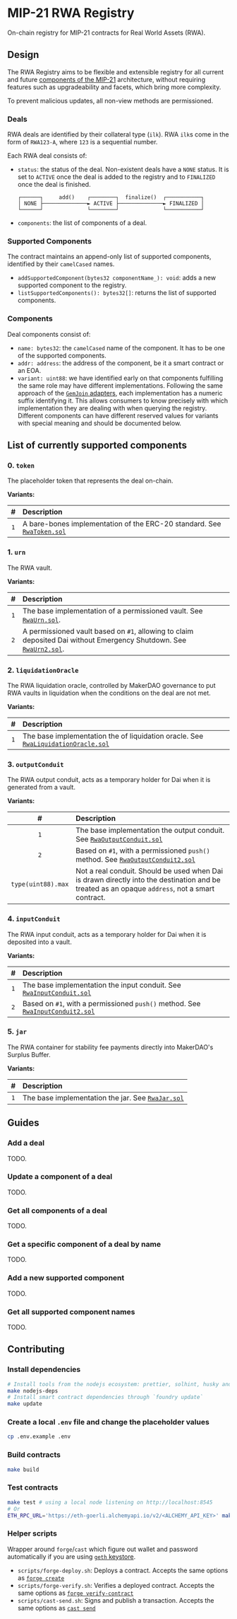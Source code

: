 # MIP-21 RWA Registry

On-chain registry for MIP-21 contracts for Real World Assets (RWA).

## Design

The RWA Registry aims to be flexible and extensible registry for all current and future [components of the
MIP-21](https://github.com/clio-finance/mip21-toolkit) architecture, without requiring features such as upgradeability
and facets, which bring more complexity.

To prevent malicious updates, all non-view methods are permissioned.

### Deals

RWA deals are identified by their collateral type (`ilk`). RWA `ilk`s come in the form of `RWA123-A`, where `123` is a
sequential number.

Each RWA deal consists of:

- `status`: the status of the deal. Non-existent deals have a `NONE` status. It is set to `ACTIVE` once the deal is
  added to the registry and to `FINALIZED` once the deal is finished.
  ```
  ┌──────┐     add()    ┌────────┐  finalize()  ┌───────────┐
  │ NONE ├──────────────► ACTIVE ├──────────────► FINALIZED │
  └──────┘              └────────┘              └───────────┘
  ```
- `components`: the list of components of a deal.

### Supported Components

The contract maintains an append-only list of supported components, identified by their `camelCased` names.

- `addSupportedComponent(bytes32 componentName_): void`: adds a new supported component to the registry.
- `listSupportedComponents(): bytes32[]`: returns the list of supported components.

### Components

Deal components consist of:

- `name: bytes32`: the `camelCased` name of the component. It has to be one of the supported components.
- `addr: address`: the address of the component, be it a smart contract or an EOA.
- `variant: uint88`: we have identified early on that components fulfilling the same role may have different
  implementations. Following the same approach of the [`GemJoin` adapters](https://github.com/makerdao/dss-gem-joins/),
  each implementation has a numeric suffix identifying it. This allows consumers to know precisely with which
  implementation they are dealing with when querying the registry. Different components can have different reserved
  values for variants with special meaning and should be documented below.

## List of currently supported components

### 0. `token`

The placeholder token that represents the deal on-chain.

**Variants:**

|  #  | Description                                                                                                                                                 |
| :-: | :---------------------------------------------------------------------------------------------------------------------------------------------------------- |
| `1` | A bare-bones implementation of the ERC-20 standard. See [`RwaToken.sol`](https://github.com/clio-finance/mip21-toolkit/blob/master/src/tokens/RwaToken.sol) |

### 1. `urn`

The RWA vault.

**Variants:**

|  #  | Description                                                                                                                    |
| :-: | :----------------------------------------------------------------------------------------------------------------------------- |
| `1` | The base implementation of a permissioned vault. See [`RwaUrn.sol`][rwa-urn].                                                  |
| `2` | A permissioned vault based on `#1`, allowing to claim deposited Dai without Emergency Shutdown. See [`RwaUrn2.sol`][rwa-urn2]. |

[rwa-urn]: https://github.com/clio-finance/mip21-toolkit/blob/master/src/urns/RwaUrn.sol
[rwa-urn2]: https://github.com/clio-finance/mip21-toolkit/blob/master/src/urns/RwaUrn2.sol

### 2. `liquidationOracle`

The RWA liquidation oracle, controlled by MakerDAO governance to put RWA vaults in liquidation when the conditions on
the deal are not met.

**Variants:**

|  #  | Description                                                                                                 |
| :-: | :---------------------------------------------------------------------------------------------------------- |
| `1` | The base implementation the of liquidation oracle. See [`RwaLiquidationOracle.sol`][rwa-liquidation-oracle] |

[rwa-liquidation-oracle]: https://github.com/clio-finance/mip21-toolkit/blob/master/src/oracles/RwaLiquidationOracle.sol

### 3. `outputConduit`

The RWA output conduit, acts as a temporary holder for Dai when it is generated from a vault.

**Variants:**

|         #          | Description                                                                                                                                     |
| :----------------: | :---------------------------------------------------------------------------------------------------------------------------------------------- |
|        `1`         | The base implementation the output conduit. See [`RwaOutputConduit.sol`][rwa-output-conduit]                                                    |
|        `2`         | Based on `#1`, with a permissioned `push()` method. See [`RwaOutputConduit2.sol`][rwa-output-conduit2]                                          |
| `type(uint88).max` | Not a real conduit. Should be used when Dai is drawn directly into the destination and be treated as an opaque `address`, not a smart contract. |

[rwa-output-conduit]: https://github.com/clio-finance/mip21-toolkit/blob/master/src/conduits/RwaOutputConduit.sol
[rwa-output-conduit2]: https://github.com/clio-finance/mip21-toolkit/blob/master/src/conduits/RwaOutputConduit2.sol

### 4. `inputConduit`

The RWA input conduit, acts as a temporary holder for Dai when it is deposited into a vault.

**Variants:**

|  #  | Description                                                                                          |
| :-: | :--------------------------------------------------------------------------------------------------- |
| `1` | The base implementation the input conduit. See [`RwaInputConduit.sol`][rwa-input-conduit]            |
| `2` | Based on `#1`, with a permissioned `push()` method. See [`RwaInputConduit2.sol`][rwa-input-conduit2] |

[rwa-input-conduit]: https://github.com/clio-finance/mip21-toolkit/blob/master/src/conduits/RwaInputConduit.sol
[rwa-input-conduit2]: https://github.com/clio-finance/mip21-toolkit/blob/master/src/conduits/RwaInputConduit2.sol

### 5. `jar`

The RWA container for stability fee payments directly into MakerDAO's Surplus Buffer.

**Variants:**

|  #  | Description                                                  |
| :-: | :----------------------------------------------------------- |
| `1` | The base implementation the jar. See [`RwaJar.sol`][rwa-jar] |

[rwa-jar]: https://github.com/clio-finance/mip21-toolkit/blob/master/src/jars/RwaJar.sol

## Guides

### Add a deal

TODO.

### Update a component of a deal

TODO.

### Get all components of a deal

TODO.

### Get a specific component of a deal by name

TODO.

### Add a new supported component

TODO.

### Get all supported component names

TODO.

## Contributing

### Install dependencies

```bash
# Install tools from the nodejs ecosystem: prettier, solhint, husky and lint-staged
make nodejs-deps
# Install smart contract dependencies through `foundry update`
make update
```

### Create a local `.env` file and change the placeholder values

```bash
cp .env.example .env
```

### Build contracts

```bash
make build
```

### Test contracts

```bash
make test # using a local node listening on http://localhost:8545
# Or
ETH_RPC_URL='https://eth-goerli.alchemyapi.io/v2/<ALCHEMY_API_KEY>' make test # using a remote node
```

### Helper scripts

Wrapper around `forge`/`cast` which figure out wallet and password automatically if you are using [`geth` keystore](https://geth.ethereum.org/docs/interface/managing-your-accounts).

- `scripts/forge-deploy.sh`: Deploys a contract. Accepts the same options as [`forge create`](https://book.getfoundry.sh/reference/forge/forge-create.html)
- `scripts/forge-verify.sh`: Verifies a deployed contract. Accepts the same options as [`forge verify-contract`](https://book.getfoundry.sh/reference/forge/forge-verify-contract.html)
- `scripts/cast-send.sh`: Signs and publish a transaction. Accepts the same options as [`cast send`](https://book.getfoundry.sh/reference/cast/cast-send.html)
